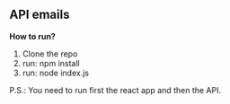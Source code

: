 ## API emails

**How to run?**
 1. Clone the repo
 2. run: npm install
 3. run: node index.js
 
 P.S.: You need to run first the react app and then the API.
